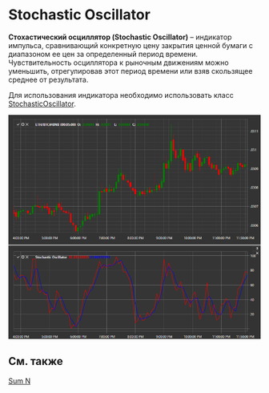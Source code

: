 # Stochastic Oscillator

**Стохастический осциллятор (Stochastic Oscillator)** – индикатор импульса, сравнивающий конкретную цену закрытия ценной бумаги с диапазоном ее цен за определенный период времени. Чувствительность осциллятора к рыночным движениям можно уменьшить, отрегулировав этот период времени или взяв скользящее среднее от результата. 

Для использования индикатора необходимо использовать класс [StochasticOscillator](xref:StockSharp.Algo.Indicators.StochasticOscillator). 

![IndicatorStochasticOscillator](../../../../images/indicatorstochasticoscillator.png)

## См. также

[Sum N](sum_n.md)
